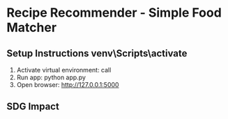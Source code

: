 # Recipe Recommender - Simple Food Matcher 
 
## Setup Instructions venv\Scripts\activate 
1. Activate virtual environment: call 
2. Run app: python app.py 
3. Open browser: http://127.0.0.1:5000 
 
## SDG Impact 

